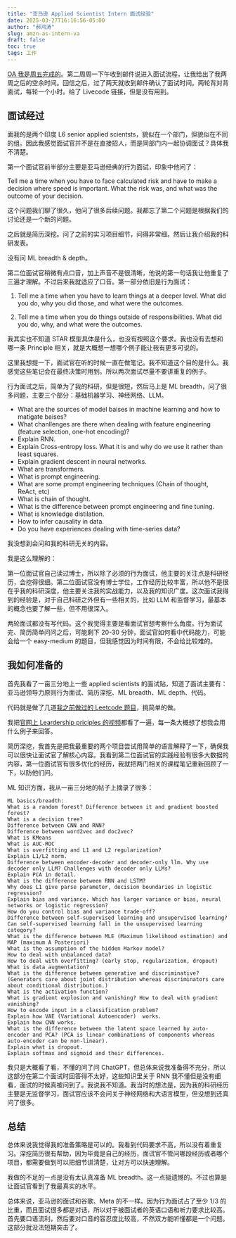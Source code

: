```yaml
---
title: "亚马逊 Applied Scientist Intern 面试经验"
date: 2025-03-27T16:16:56-05:00
author: "郝鸿涛"
slug: amzn-as-intern-va
draft: false
toc: true
tags: 工作
---
```


[OA 我是周五完成的](/cn/2025/03/17/amzn-as-intern-oa/)。第二周周一下午收到邮件说进入面试流程，让我给出了我两周之后的空余时间。回信之后，过了两天就收到邮件确认了面试时间。两轮背对背面试，每轮一个小时。给了 Livecode 链接，但是没有用到。

## 面试经过

面我的是两个印度 L6 senior applied scientsts，貌似在一个部门，但貌似在不同的组。因此我感觉面试官并不是在直接招人，而是同部门内一起协调面试？具体我不清楚。

第一个面试官前半部分主要是亚马逊经典的行为面试，印象中他问了：

Tell me a time when you have to face calculated risk and have to make a decision where speed is important. What the risk was, and what was the outcome of your decision. 

这个问题我们聊了很久，他问了很多后续问题。我都忘了第二个问题是根据我们的讨论还是一个新的问题。

之后就是简历深挖。问了之前的实习项目细节，问得非常细。然后让我介绍我的科研发表。

没有问 ML breadth & depth。

第二位面试官稍微有点口音，加上声音不是很清晰，他说的第一句话我让他重复了三遍才理解。不过后来我就适应了口音。第一部分依旧是行为面试：

1. Tell me a time when you have to learn things at a deeper level. What did you do, why you did those, and what were the outcomes. 

2. Tell me a time when you do things outside of responsibilities. What did you do, why, and what were the outcomes. 

我其实也不知道 STAR 模型具体是什么，也没有按照这个要求。我也没有去想和哪一条 Principle 相关，就是大概想一想哪个例子能让我有更多可说的。

这里我想提一下，面试官在听的时候一直在做笔记。我不知道这个目的是什么。我感觉这些笔记会在最终决策时用到。所以两次面试尽量不要讲重复的例子。

行为面试之后，简单为了我的科研，但是很短，然后马上是 ML breadth，问了很多问题，主要三个部分：基础机器学习、神经网络、LLM。

- What are the sources of model baises in machine learning and how to matigate baises?
- What chanllenges are there when dealing with feature engineering (feature selection, one-hot encoding)?
- Explain RNN.
- Explain Cross-entropy loss. What it is and why do we use it rather than least squares. 
- Explain gradient descent in neural networks. 
- What are transformers. 
- What is prompt engineering.
- What are some prompt engineering techniques (Chain of thought, ReAct, etc)
- What is chain of thought.  
- What is the difference between prompt engineering and fine tuning. 
- What is knowledge distilation. 
- How to infer causality in data.
- Do you have experiences dealing with time-series data?

我没想到会问和我的科研无关的内容。

我是这么理解的：

第一位面试官自己读过博士，所以除了必须的行为面试，他主要的关注点是科研经历，会挖得很细。第二位面试官没有博士学位，工作经历比较丰富，所以他不是很在乎我的科研深度，他主要关注我的实战能力，以及我的知识广度。这次面试我得到的经验是，对于自己科研之外但有一些相关的，比如 LLM 和监督学习，最基本的概念也要了解一些，但不用很深入。

两轮面试都没有写代码。这个我觉得主要是看面试官想考察什么角度。行为面试完、简历简单问问之后，可能剩下 20-30 分钟，面试官如何看中代码能力，可能会给一个 easy-medium 的题目，但我感觉因为时间有限，不会给比较难的。

## 我如何准备的

首先我看了一亩三分地上一些 applied scientists 的面试贴，知道了面试主要有：亚马逊领导力原则行为面试、简历深挖、ML breadth、ML depth、代码。

代码就是做了几道[我之前做过的 Leetcode 题目](https://docs.google.com/spreadsheets/d/1HdzDXnKcdbMu3QBMuCb-Beyg5icBA2ShlBGfSN7X4Rs/edit?usp=sharing)，挑简单的做。

我把[官网上 Leardership priciples 的视频](https://www.amazon.jobs/content/en/our-workplace/leadership-principles)都看了一遍，每一条大概想了想我会用什么例子来回答。

简历深挖，我首先是把我最重要的两个项目尝试用简单的语言解释了一下，确保我可以很快让面试官了解核心内容。我看到第二位面试官的实践经验有很多大数据的内容，第一位面试官有很多优化的经历，我就把两门相关的课程笔记重新回顾了一下，以防他们问。

ML 知识方面，我从一亩三分地的帖子上摘录了很多：

```
ML basics/breadth:
What is a random forest? Difference between it and gradient boosted forest?
What is a decision tree?
Difference between CNN and RNN?
Difference between word2vec and doc2vec?
What is KMeans
What is AUC-ROC
What is overfitting and L1 and L2 regularization?
Explain L1/L2 norm. 
Difference between encoder-decoder and decoder-only llm. Why use decoder only LLM? Challenges with decoder only LLMs?
Explain PCA in detail. 
What is the difference between RNN and LSTM?
Why does L1 give parse parameter, decision boundaries in logistic regression?
Explain bias and variance. Which has larger variance or bias, neural networks or logistic regression?
How do you control bias and variance trade-off?
Difference between self-supervised learning and unsupervised learning?
Can self-supervised learning fall in the unsupervised learning category?
What is the difference between MLE (Maximum likelihood estimation) and MAP (maximum A Posteriori) 
What is the assumption of the hidden Markov model?
How to deal with unbalanced data?
How to deal with overfitting? (early stop, regularization, dropout)
What is data augmentation?
What is the difference between generative and discriminative? (Generators care about joint distribution whereas discriminators care about conditional distribution.)
What is the activation function?
What is gradient explosion and vanishing? How to deal with gradient vanishing?
How to encode input in a classification problem?
Explain how VAE (Variational Autoencoder)  works.
Explain how CNN works. 
What is the difference between the latent space learned by auto-encoder and PCA? (PCA is linear combinations of components whereas auto-encoder can be non-linear).
Explain what is dropout. 
Explain softmax and sigmoid and their differences. 
```

我只是大概看了看，不懂的问了问 ChatGPT，但总体来说我准备得不充分，所以这部分在第二个面试时回答得不太好，这些知识里关于 RNN 我不懂但是没有细看，面试的时候真被问到了。我说我不知道。我当时的想法是，因为我的科研经历主要是无监督学习，面试官应该不会问关于神经网络和大语言模型，但没想到还真问了很多。

## 总结

总体来说我觉得我的准备策略是可以的。我看到代码要求不高，所以没有着重复习。深挖简历很有帮助，因为毕竟是自己的经历，面试官不管问哪段经历或者哪个项目，都需要做到可以把细节讲清楚，让对方可以快速理解。

我做的不足的一点是没有太认真准备 ML breadth。这一点挺遗憾的。不过也算是让面试官看到了我最真实的水平。

总体来说，亚马逊的面试和谷歌、Meta 的不一样。因为行为面试占了至少 1/3 的比重，而且面试很多都是对话，所以对于被面试者的英语口语和听力要求比较高。首先要口语流利，然后要对口音的容忍度比较高，不然双方能听懂都是一个问题。这部分就没法短期突击了。